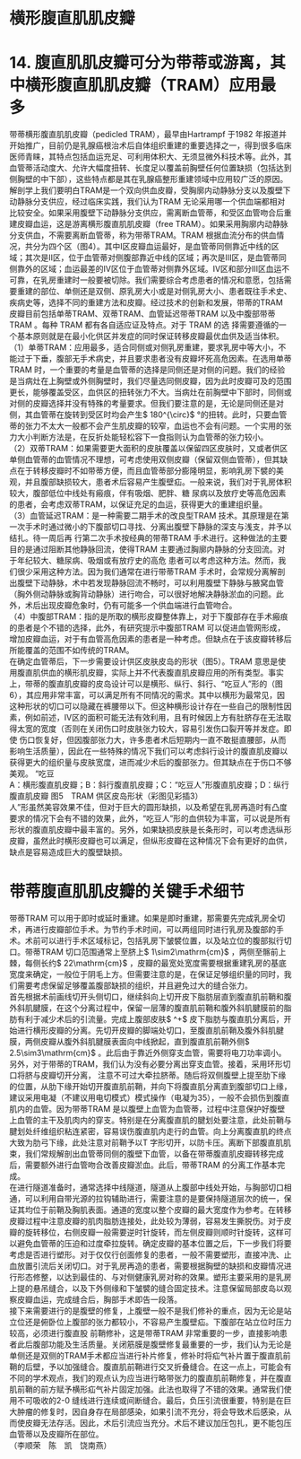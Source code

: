 # 横形腹直肌肌皮瓣  
# 14. 腹直肌肌皮瓣可分为带蒂或游离，其中横形腹直肌肌皮瓣（TRAM）应用最多  
带蒂横形腹直肌肌皮瓣（pedicled TRAM），最早由Hartrampf 于1982 年报道并开始推广，目前仍是乳腺癌根治术后自体组织重建的重要选择之一，得到很多临床医师青睐，其特点包括血运充足、可利用体积大、无须显微外科技术等。此外，其血管蒂活动度大、允许大幅度扭转、长度足以覆盖前胸壁任何位置缺损（包括达到侧胸壁的中下部），这些特点都是其在乳腺癌整形重建领域中应用较广泛的原因。解剖学上我们要明白TRAM是一个双向供血皮瓣，受胸廓内动静脉分支以及腹壁下动静脉分支供应，经过临床实践，我们认为TRAM 无论采用哪一个供血端都相对比较安全。如果采用腹壁下动静脉分支供应，需离断血管蒂，和受区血管吻合后重建皮瓣血运，这是游离横形腹直肌肌皮瓣（free TRAM）。如果采用胸廓内动静脉分支供血，不需要离断血管蒂，称为带蒂TRAM。TRAM 根据血流分布的供血情况，共分为四个区（图4）。其中Ⅰ区皮瓣血运最好，是血管蒂同侧靠近中线的区域；其次是Ⅱ区，位于血管蒂对侧腹部靠近中线的区域；再次是Ⅲ区，是血管蒂同侧靠外的区域；血运最差的Ⅳ区位于血管蒂对侧靠外区域。Ⅳ区和部分Ⅲ区血运不可靠，在乳房重建时一般要被切除。我们需要综合考虑患者的情况和意愿，包括需要重建的部位、单侧还是双侧、原乳房大小或是对侧乳房大小、患者既往手术史、疾病史等，选择不同的重建方法和皮瓣。经过技术的创新和发展，带蒂的TRAM 皮瓣目前包括单蒂TRAM、双蒂TRAM、血管延迟带蒂TRAM 以及中腹部带蒂TRAM 。每种 TRAM  都有各自适应证及特点。对于 TRAM  的选 择需要遵循的一个基本原则就是在最小化供区并发症的同时保证转移皮瓣最优血供及适当体积。  
（1）单蒂TRAM：应用最多，适合同侧或对侧乳房重建，要求乳房中等大小，不能过于下垂，腹部无手术病史，并且要求患者没有皮瓣坏死高危因素。在选用单蒂TRAM 时，一个重要的考量是血管蒂的选择是同侧还是对侧的问题。我们的经验是当病灶在上胸壁或外侧胸壁时，我们尽量选同侧皮瓣，因为此时皮瓣可及的范围更长，能够覆盖受区，血供区的扭转张力不大。当病灶在前胸壁中下部时，同侧或对侧的皮瓣选择并没有特殊的考量要求。但我们要注意的是，无论是同侧还是对侧，其血管蒂在旋转到受区时均会产生$ 180^{\circ}$    °的扭转。此时，只要血管蒂的张力不太大一般都不会产生肌皮瓣的较窄，血运也不会有问题。一个实用的张力大小判断方法是，在反折处能轻松容下一食指则认为血管蒂的张力较小。  
（2）双蒂TRAM：如果需要更大面积的皮肤覆盖以保留四区皮肤时，又或者供区单侧血管蒂的血管情况不理想，可考虑使用双侧皮瓣（保留双侧血管蒂），但其缺点在于转移皮瓣时不如带蒂方便，而且血管蒂部分膨隆明显，影响乳房下襞的美观，并且腹部缺损较大，患者术后容易产生腹壁疝。一般来说，我们对于乳房体积较大，腹部低位中线处有瘢痕，伴有吸烟、肥胖、糖 尿病以及放疗史等高危因素的患者，会考虑双蒂TRAM，以保证充足的血运，获得更大的重建组织量。  
（3）血管延迟TRAM：是一种需要二期手术的改良型TRAM 技术。其原理是在第一次手术时通过微小的下腹部切口寻找、分离出腹壁下静脉的深支与浅支，并予以结扎。待一周后再 行第二次手术按经典的带蒂TRAM 手术进行。这种做法的主要目的是通过阻断其他静脉回流，使得TRAM 主要通过胸廓内静脉的分支回流。对于年纪较大、糖尿病、吸烟或有放疗史的高危 患者可以考虑这种方法。然而，我们很少采用这种方法。因为我们通常在进行带蒂TRAM 手术时，会常规分离解剖出腹壁下动静脉，术中若发现静脉回流不畅时，可以利用腹壁下静脉与腋窝血管（胸外侧动静脉或胸背动静脉）进行吻合，可以很好地解决静脉淤血的问题。此外，术后出现皮瓣危象时，仍有可能多一个供血端进行血管吻合。  
（4）中腹部TRAM：指的是所取的横形皮瓣整体靠上，对于下腹部存在手术瘢痕的患者是个不错的选择，此外，有研究提示中腹部TRAM 可以促进血管网形成，增加皮瓣血运，对于有血管高危因素的患者是一种考虑。但缺点在于该皮瓣转移后所能覆盖的范围不如传统的TRAM。  
在确定血管蒂后，下一步需要设计供区皮肤皮岛的形状（图5）。TRAM 意思是使用腹直肌供血的横形肌皮瓣，实际上并不代表腹直肌皮瓣应用的所有类型。事实上，带蒂的腹直肌皮瓣的皮岛设计可以是横形、纵行、斜行、“吃豆人”形的（图6），其应用非常丰富，可以满足所有不同情况的需求。其中以横形为最常见，因这种形状的切口可以隐藏在裤腰带以下。但这种横形设计存在一些自己的限制性因素，例如前述，Ⅳ区的面积可能无法有效利用，且有时候因上方有肚脐存在无法取得太宽的宽度（否则在关闭伤口时皮肤张力较大，容易引发伤口裂开等并发症。即使 伤口恢复好，但因腹部张力大，许多患者术后短期内一直不敢挺直腰部，从而影响生活质量），因此在一些特殊的情况下我们可以考虑斜行设计的腹直肌皮瓣以获得更大的组织量与皮肤宽度，进而减少术后的腹部张力。但其缺点在于伤口不够美观。 “吃豆  
A：横形腹直肌皮瓣；B：斜行腹直肌皮瓣；C：“吃豆人”形腹直肌皮瓣；D：纵行腹直肌皮瓣  图5　TRAM 供区皮岛形状（彩图见彩插3）  
人”形虽然美容效果不佳，但对于巨大的圆形缺损，以及希望在乳房再造时有凸度要求的情况下会有不错的效果，此外，“吃豆人”形的血供较为丰富，可以说是所有形状的腹直肌皮瓣中最丰富的。另外，如果缺损皮肤是长条形时，可以考虑选纵形皮瓣，虽然此时横形皮瓣也可以满足，但纵形皮瓣在这种情况下会有更好的血供，缺点是容易造成巨大的腹壁缺损。  
#  带蒂腹直肌肌皮瓣的关键手术细节  
带蒂TRAM 可以用于即时或延时重建。如果是即时重建，那需要先完成乳房全切术，再进行皮瓣部位手术。为节约手术时间，可以两组同时进行乳房及腹部的手术。术前可以进行手术区域标记，包括乳房下皱襞位置，以及站立位的腹部拟行切口。带蒂TRAM 切口范围通常上至脐上$ 1\sim2\mathrm{cm}$    ，两侧至髂前上棘，每侧长约$ 22\mathrm{cm}$    ，皮瓣的最宽处宽度需要根据重建乳房的基底宽度来确定，一般位于阴毛上方。但需要注意的是，在保证足够组织量的同时，我们需要考虑保留足够覆盖腹部缺损的组织，并且避免过大的缝合张力。  
首先根据术前画线切开头侧切口，继续斜向上切开皮下脂肪层直到腹直肌前鞘和腹外斜肌腱膜，在这个分离过程中，保留一层薄的腹直肌前鞘和腹外斜肌腱膜前的脂肪有利于减少术后的引流量。完成上腹部皮肤$ ^+$ 皮下脂肪与腹直肌分离后，开始进行横形皮瓣的分离。先切开皮瓣的脚端处切口，至腹直肌前鞘及腹外斜肌腱膜，两侧皮瓣从腹外斜肌腱膜表面向中线掀起，直到腹直肌前鞘外侧$ 2.5\sim3\mathrm{cm}$    。此后由于靠近外侧穿支血管，需要将电刀功率调小。另外，对于带蒂的TRAM，我们认为没有必要分离出穿支血管。接着，采用环形切口将脐与皮瓣切开分离， 注意不可过大牵拉脐蒂。随后将双侧腹壁上提至肋下缘的位置，从肋下缘开始切开腹直肌前鞘，并向下将腹直肌分离直到腹部切口上缘，建议采用电凝（不建议用电切模式）模式操作（电凝为35），一般不会损伤到腹直肌内的血管。因为带蒂TRAM 是以腹壁上血管为血管蒂，过程中注意保护好腹壁上血管的主干及肌肉内的穿支。特别是在分离腹直肌的腱划处要注意，此处前鞘与腱划处纤维组织粘连紧密，容易误伤腹直肌内走行的血管。向上分离腹直肌的终点大致为肋弓下缘，此处注意对前鞘予以T 字形切开，以防卡压。离断下部腹直肌肌束，我们常规解剖出血管蒂同侧的腹壁下血管，以备在带蒂腹直肌皮瓣转移完成后，需要额外进行血管吻合改善皮瓣淤血。此后，带蒂TRAM 的分离工作基本完成。  
在进行隧道准备时，通常选择中线隧道，隧道从上腹部中线处开始，与胸部切口相通，可以利用自带光源的拉钩辅助进行，需要注意的是要保持隧道层次的统一，保证其均位于前鞘及胸肌表面。通道的宽度以整个皮瓣的最大宽度作为参考。在转移皮瓣过程中注意皮瓣的肌肉脂肪连接处，此处较为薄弱，容易发生撕脱伤。对于皮瓣的旋转移位，右侧皮瓣一般需要逆时针旋转，而左侧皮瓣则顺时针旋转，这样可以避免血管蒂的压迫和过度牵拉旋转。确定皮瓣的基本位置之后，下一步我们将要考虑是否进行塑形。对于仅仅行创面修复的患者，一般不需要塑形，直接冲洗、止血放置引流后关闭切口。对于乳房再造的患者，需要根据胸壁的缺损和皮瓣情况进行形态修整，以达到最佳的、与对侧健康乳房对称的效果。塑形主要采用的是乳房上提的悬吊缝合，以及下外侧缘和下皱襞的缝合固定技术。注意保留局部皮岛以观察皮瓣血运，完成缝合后，胸部手术即告一段落。  
接下来需要进行的是腹壁的修复，上腹壁一般不是我们修补的重点，因为无论是站立位还是俯卧位上腹部的张力都较小，不容易产生腹壁疝。下腹部在站立位时压力较高，必须进行腹直股 前鞘修补，这是带蒂TRAM 非常重要的一步，直接影响患者此后腹部功能及生活质量。关闭筋膜是腹壁修复最重要的一步，我们认为无论是单侧还是双侧的TRAM手术都应当进行补片修复，修补时将疝气补片置于腹直肌前鞘的后壁，予以加强缝合。腹直肌前鞘进行交叉折叠缝合。在这一点上，可能会有不同的学术观点，我们的观点认为应当进行略带张力的腹直肌前鞘修复，并在腹直肌前鞘的前方赋予横形疝气补片固定加强。此法也取得了不错的效果。通常我们使用不可吸收的2-0 缝线进行连续或间断缝合。最后，负压引流很重要，特别是在巨大肿瘤的修复时，因自身存在局部感染，如果引流不充分，将会导致术后感染，从而使皮瓣无法存活。因此，术后引流应当充分。术后不建议加压包扎，更不能包压血管蒂以及皮瓣所在部位。  
（李顺荣　陈　凯　饶南燕）  